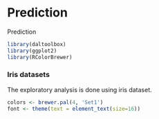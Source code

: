 # Prediction
Prediction



``` r
library(daltoolbox)
library(ggplot2)
library(RColorBrewer)
```

### Iris datasets
The exploratory analysis is done using iris dataset.


``` r
colors <- brewer.pal(4, 'Set1')
font <- theme(text = element_text(size=16))
```

